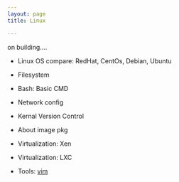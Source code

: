 ```yaml
---
layout: page
title: Linux

---
```


on building....

* Linux OS compare: RedHat, CentOs, Debian, Ubuntu
* Filesystem
* Bash: Basic CMD
* Network config
* Kernal Version Control
* About image pkg
* Virtualization: Xen
* Virtualization: LXC

* Tools: [vim](/linux/vim)

